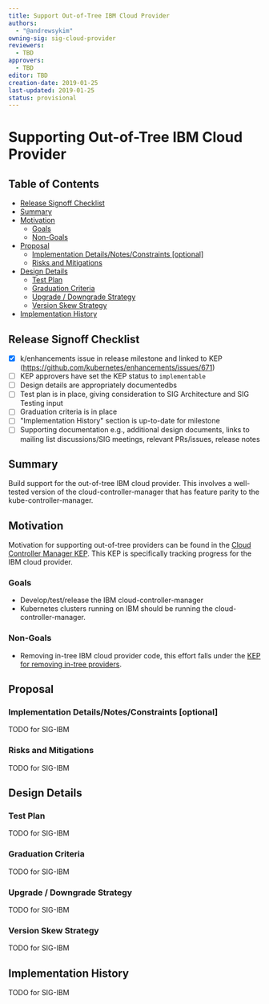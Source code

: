 ```yaml
---
title: Support Out-of-Tree IBM Cloud Provider
authors:
  - "@andrewsykim"
owning-sig: sig-cloud-provider
reviewers:
  - TBD
approvers:
  - TBD
editor: TBD
creation-date: 2019-01-25
last-updated: 2019-01-25
status: provisional
---
```


# Supporting Out-of-Tree IBM Cloud Provider

## Table of Contents

<!-- toc -->
- [Release Signoff Checklist](#release-signoff-checklist)
- [Summary](#summary)
- [Motivation](#motivation)
  - [Goals](#goals)
  - [Non-Goals](#non-goals)
- [Proposal](#proposal)
  - [Implementation Details/Notes/Constraints [optional]](#implementation-detailsnotesconstraints-optional)
  - [Risks and Mitigations](#risks-and-mitigations)
- [Design Details](#design-details)
  - [Test Plan](#test-plan)
  - [Graduation Criteria](#graduation-criteria)
  - [Upgrade / Downgrade Strategy](#upgrade--downgrade-strategy)
  - [Version Skew Strategy](#version-skew-strategy)
- [Implementation History](#implementation-history)
<!-- /toc -->

## Release Signoff Checklist

- [X] k/enhancements issue in release milestone and linked to KEP (https://github.com/kubernetes/enhancements/issues/671)
- [ ] KEP approvers have set the KEP status to `implementable`
- [ ] Design details are appropriately documentedbs
- [ ] Test plan is in place, giving consideration to SIG Architecture and SIG Testing input
- [ ] Graduation criteria is in place
- [ ] "Implementation History" section is up-to-date for milestone
- [ ] Supporting documentation e.g., additional design documents, links to mailing list discussions/SIG meetings, relevant PRs/issues, release notes

## Summary

Build support for the out-of-tree IBM cloud provider. This involves a well-tested version of the cloud-controller-manager 
that has feature parity to the kube-controller-manager. 

## Motivation

Motivation for supporting out-of-tree providers can be found in the [Cloud Controller Manager KEP](/keps/sig-cloud-provider/20180530-cloud-controller-manager.md). 
This KEP is specifically tracking progress for the IBM cloud provider.

### Goals

* Develop/test/release the IBM cloud-controller-manager
* Kubernetes clusters running on IBM should be running the cloud-controller-manager.

### Non-Goals

* Removing in-tree IBM cloud provider code, this effort falls under the [KEP for removing in-tree providers](https://github.com/kubernetes/enhancements/blob/master/keps/sig-cloud-provider/2019-01-25-removing-in-tree-providers.md).

## Proposal

### Implementation Details/Notes/Constraints [optional]

TODO for SIG-IBM

### Risks and Mitigations

TODO for SIG-IBM

## Design Details

### Test Plan

TODO for SIG-IBM

### Graduation Criteria

TODO for SIG-IBM

### Upgrade / Downgrade Strategy

TODO for SIG-IBM

### Version Skew Strategy

TODO for SIG-IBM

## Implementation History

TODO for SIG-IBM
